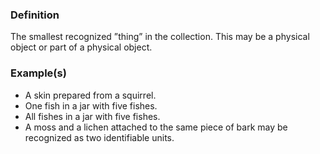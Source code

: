 ### Definition

The smallest recognized ”thing” in the collection. This may be a physical object or part of a physical object.

### Example(s)

* A skin prepared from a squirrel.
* One fish in a jar with five fishes.
* All fishes in a jar with five fishes.
* A moss and a lichen attached to the same piece of bark may be recognized as two identifiable units.

